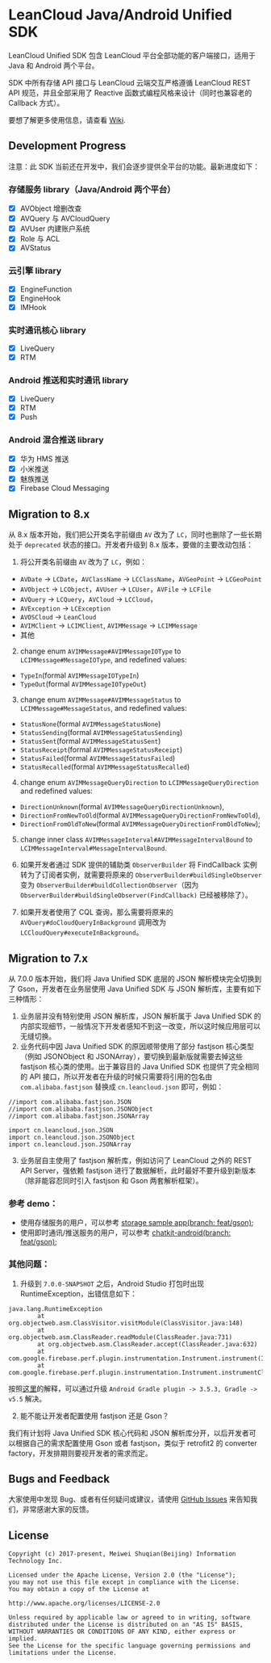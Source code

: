 # LeanCloud Java/Android Unified SDK

LeanCloud Unified SDK 包含 LeanCloud 平台全部功能的客户端接口，适用于 Java 和 Android 两个平台。

SDK 中所有存储 API 接口与 LeanCloud 云端交互严格遵循 LeanCloud REST API 规范，并且全部采用了 Reactive 函数式编程风格来设计（同时也兼容老的 Callback 方式）。

要想了解更多使用信息，请查看 [Wiki](https://github.com/leancloud/java-unified-sdk/wiki).

## Development Progress

注意：此 SDK 当前还在开发中，我们会逐步提供全平台的功能。最新进度如下：

### 存储服务 library（Java/Android 两个平台）
- [x] AVObject 增删改查
- [x] AVQuery 与 AVCloudQuery
- [x] AVUser 内建账户系统
- [x] Role 与 ACL
- [x] AVStatus

### 云引擎 library
- [x] EngineFunction
- [x] EngineHook
- [x] IMHook

### 实时通讯核心 library
- [x] LiveQuery
- [x] RTM

### Android 推送和实时通讯 library
- [x] LiveQuery
- [x] RTM
- [x] Push

### Android 混合推送 library
- [x] 华为 HMS 推送
- [x] 小米推送
- [x] 魅族推送
- [x] Firebase Cloud Messaging

## Migration to 8.x

从 8.x 版本开始，我们把公开类名字前缀由 `AV` 改为了 `LC`，同时也删除了一些长期处于 `deprecated` 状态的接口。开发者升级到 8.x 版本，要做的主要改动包括：

1. 将公开类名前缀由 `AV` 改为了 `LC`，例如：

  - `AVDate` -> `LCDate`，`AVClassName` -> `LCClassName`，`AVGeoPoint` -> `LCGeoPoint`
  - `AVObject` -> `LCObject`，`AVUser` -> `LCUser`，`AVFile` -> `LCFile`
  - `AVQuery` -> `LCQuery`，`AVCloud` -> `LCCloud`，
  - `AVException` -> `LCException`
  - `AVOSCloud` -> `LeanCloud`
  - `AVIMClient` -> `LCIMClient`, `AVIMMessage` -> `LCIMMessage`
  - 其他

2. change enum `AVIMMessage#AVIMMessageIOType` to `LCIMMessage#MessageIOType`, and redefined values:
  - `TypeIn`(formal `AVIMMessageIOTypeIn`)
  - `TypeOut`(formal `AVIMMessageIOTypeOut`)

3. change enum `AVIMMessage#AVIMMessageStatus` to `LCIMMessage#MessageStatus`, and redefined values:
  - `StatusNone`(formal `AVIMMessageStatusNone`)
  - `StatusSending`(formal `AVIMMessageStatusSending`)
  - `StatusSent`(formal `AVIMMessageStatusSent`)
  - `StatusReceipt`(formal `AVIMMessageStatusReceipt`)
  - `StatusFailed`(formal `AVIMMessageStatusFailed`)
  - `StatusRecalled`(formal `AVIMMessageStatusRecalled`)

4. change enum `AVIMMessageQueryDirection` to `LCIMMessageQueryDirection` and redefined values:
  - `DirectionUnknown`(formal `AVIMMessageQueryDirectionUnknown`),
  - `DirectionFromNewToOld`(formal `AVIMMessageQueryDirectionFromNewToOld`),
  - `DirectionFromOldToNew`(formal `AVIMMessageQueryDirectionFromOldToNew`);

5. change inner class `AVIMMessageInterval#AVIMMessageIntervalBound` to `LCIMMessageInterval#MessageIntervalBound`.

6. 如果开发者通过 SDK 提供的辅助类 `ObserverBuilder` 将 FindCallback 实例转为了订阅者实例，就需要将原来的 `ObserverBuilder#buildSingleObserver` 变为 `ObserverBuilder#buildCollectionObserver`（因为 `ObserverBuilder#buildSingleObserver(FindCallback)` 已经被移除了）。

7. 如果开发者使用了 CQL 查询，那么需要将原来的 `AVQuery#doCloudQueryInBackground` 调用改为 `LCCloudQuery#executeInBackground`。

## Migration to 7.x
从 7.0.0 版本开始，我们将 Java Unified SDK 底层的 JSON 解析模块完全切换到了 Gson，开发者在业务层使用 Java Unified SDK 与 JSON 解析库，主要有如下三种情形：

1. 业务层并没有特别使用 JSON 解析库，JSON 解析属于 Java Unified SDK 的内部实现细节，一般情况下开发者感知不到这一改变，所以这时候应用层可以无缝切换。
2. 业务代码中因 Java Unified SDK 的原因顺带使用了部分 fastjson 核心类型（例如 JSONObject 和 JSONArray），要切换到最新版就需要去掉这些 fastjson 核心类的使用。出于兼容目的 Java Unified SDK 也提供了完全相同的 API 接口，所以开发者在升级的时候只需要将引用的包名由 `com.alibaba.fastjson` 替换成 `cn.leancloud.json` 即可，例如：

```
//import com.alibaba.fastjson.JSON
//import com.alibaba.fastjson.JSONObject
//import com.alibaba.fastjson.JSONArray

import cn.leancloud.json.JSON
import cn.leancloud.json.JSONObject
import cn.leancloud.json.JSONArray
```
3. 业务层自主使用了 fastjson 解析库，例如访问了 LeanCloud 之外的 REST API Server，强依赖 fastjson 进行了数据解析，此时最好不要升级到新版本（除非能容忍同时引入 fastjson 和 Gson 两套解析框架）。

### 参考 demo：

- 使用存储服务的用户，可以参考 [storage sample app(branch: feat/gson)](https://github.com/leancloud/java-unified-sdk/tree/feat/gson/android-sdk/storage-sample-app);
- 使用即时通讯/推送服务的用户，可以参考 [chatkit-android(branch: feat/gson)](https://github.com/leancloud/LeanCloudChatKit-Android/tree/feat/gson);


### 其他问题：

1. 升级到 `7.0.0-SNAPSHOT` 之后，Android Studio 打包时出现 RuntimeException，出错信息如下：

```
java.lang.RuntimeException
        at org.objectweb.asm.ClassVisitor.visitModule(ClassVisitor.java:148)
        at org.objectweb.asm.ClassReader.readModule(ClassReader.java:731)
        at org.objectweb.asm.ClassReader.accept(ClassReader.java:632)
        at com.google.firebase.perf.plugin.instrumentation.Instrument.instrument(Instrument.java:151)
        at com.google.firebase.perf.plugin.instrumentation.Instrument.instrumentClassesInJar(Instrument.java:100)
```

按照[这里](https://github.com/google/gson/issues/1641)的解释，可以通过升级 `Android Gradle plugin -> 3.5.3, Gradle -> v5.5` 解决。


2. 能不能让开发者配置使用 fastjson 还是 Gson？

我们有计划将 Java Unified SDK 核心代码和 JSON 解析库分开，以后开发者可以根据自己的需求配置使用 Gson 或者 fastjson，类似于 retrofit2 的 converter factory，开发排期则要视开发者的需求而定。

## Bugs and Feedback
大家使用中发现 Bug、或者有任何疑问或建议，请使用  [GitHub Issues](https://github.com/leancloud/java-unified-sdk/issues) 来告知我们，非常感谢大家的反馈。

## License

```
Copyright (c) 2017-present, Meiwei Shuqian(Beijing) Information Technology Inc.

Licensed under the Apache License, Version 2.0 (the "License");
you may not use this file except in compliance with the License.
You may obtain a copy of the License at

http://www.apache.org/licenses/LICENSE-2.0

Unless required by applicable law or agreed to in writing, software
distributed under the License is distributed on an "AS IS" BASIS,
WITHOUT WARRANTIES OR CONDITIONS OF ANY KIND, either express or implied.
See the License for the specific language governing permissions and
limitations under the License.
```
